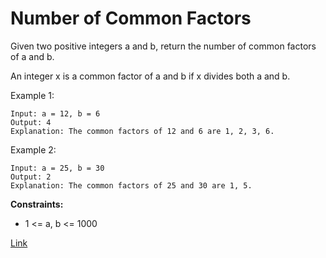 # Number of Common Factors

Given two positive integers a and b, return the number of common factors of a and b.

An integer x is a common factor of a and b if x divides both a and b.

Example 1:

```
Input: a = 12, b = 6
Output: 4
Explanation: The common factors of 12 and 6 are 1, 2, 3, 6.
```

Example 2:

```
Input: a = 25, b = 30
Output: 2
Explanation: The common factors of 25 and 30 are 1, 5.
```

**Constraints:**

- 1 <= a, b <= 1000

[Link](https://leetcode.com/problems/number-of-common-factors/)